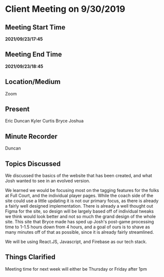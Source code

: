 # Client Meeting on 9/30/2019

## Meeting Start Time

**2021/09/23/17:45**

## Meeting End Time

**2021/09/23/18:45**

## Location/Medium

Zoom

## Present

Eric
Duncan
Kyler
Curtis
Bryce
Joshua

## Minute Recorder

Duncan

## Topics Discussed

We discussed the basics of the website that has been created, and what Josh wanted to see in an evolved version.

We learned we would be focusing most on the tagging features for the folks at Full Court, and the individual player pages. While the coach side of the site could use a little updating it is not our primary focus, as there is already a fairly well designed implementation. There is already a well thought out Figma for the site, so design will be largely based off of individual tweaks we think would look better and not so much the grand design of the whole site. This site that Bryce made has sped up Josh's post-game processing time to 1-1.5 hours down from 4 hours, and a goal of ours is to shave as many minutes off of that as possible, since it is already fairly streamlined.  

We will be using React.JS, Javascript, and Firebase as our tech stack.


## Things Clarified

Meeting time for next week will either be Thursday or Friday after 1pm